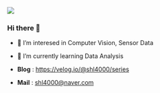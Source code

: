 <img src="https://capsule-render.vercel.app/api?type=egg&color=ffd700&height=180&section=header" />

### Hi there 👋

- 🔎 I’m interesed in Computer Vision, Sensor Data
- 🌱 I’m currently learning Data Analysis

- **Blog** : https://velog.io/@shl4000/series
- **Mail** : shl4000@naver.com
